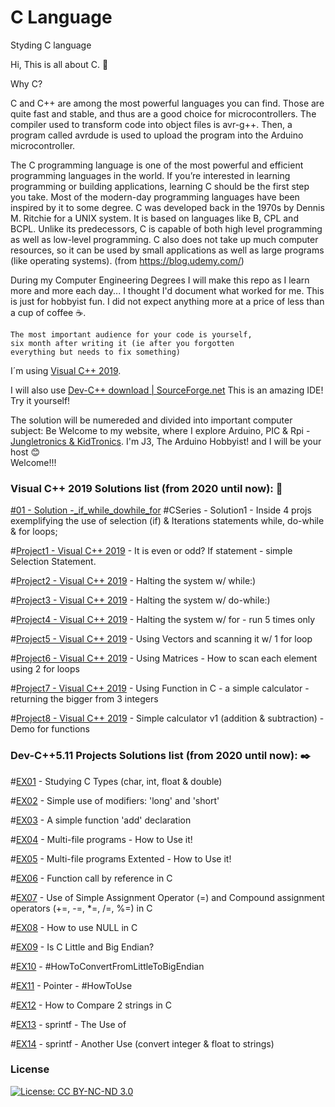 # C Language
Styding C language

Hi, This is all about C. :raising_hand:

Why C?

C and C++ are among the most powerful languages you can find. Those are quite fast and stable, and thus are a good choice for microcontrollers. The compiler used to transform code into object files is avr-g++. Then, a program called avrdude is used to upload the program into the Arduino microcontroller.

The C programming language is one of the most powerful and efficient programming languages in the world. If you’re interested in learning programming or building applications, learning C should be the first step you take. Most of the modern-day programming languages have been inspired by it to some degree. C was developed back in the 1970s by Dennis M. Ritchie for a UNIX system. It is based on languages like B, CPL and BCPL. Unlike its predecessors, C is capable of both high level programming as well as low-level programming. C also does not take up much computer resources, so it can be used by small applications as well as large programs (like operating systems). (from https://blog.udemy.com/)

During my Computer Engineering Degrees I will make this repo as I learn more and more each day...
I thought I'd document what worked for me.
This is just for hobbyist fun. I did not expect anything more at a price of less than a cup of coffee :coffee:.

```
The most important audience for your code is yourself, 
six month after writing it (ie after you forgotten 
everything but needs to fix something)

```

I´m using [Visual C++ 2019](https://visualstudio.microsoft.com/vs/community/).

I will also use [Dev-C++ download | SourceForge.net](https://sourceforge.net/projects/orwelldevcpp/) This is an amazing IDE! Try it yourself!

The solution will be numereded and divided into important computer subject:
Be Welcome to my website, where I explore Arduino, PIC & Rpi - [Jungletronics & KidTronics](https://medium.com/@J.3). 
I'm J3, The Arduino Hobbyist! and I will be your host :blush:    
Welcome!!!

### Visual C++ 2019 Solutions list (from 2020 until now): :notebook_with_decorative_cover:

[#01 - Solution -_if_while_dowhile_for](_01_if_while_dowhile_for/) #CSeries - Solution1 - Inside 4 projs exemplifying the use of selection (if) & Iterations statements while, do-while & for loops; 

#[Project1 - Visual C++ 2019](/source/repos/Project1) -  It is even or odd? If statement - simple Selection Statement.

#[Project2 - Visual C++ 2019](/source/repos/Project2) -  Halting the system w/ while:)

#[Project3 - Visual C++ 2019](/source/repos/Project3) -  Halting the system w/ do-while:)

#[Project4 - Visual C++ 2019](/source/repos/Project4) - Halting the system w/ for - run 5 times only

#[Project5 - Visual C++ 2019](/source/repos/Project5) - Using Vectors and scanning it w/ 1 for loop

#[Project6 - Visual C++ 2019](/source/repos/Project6) - Using Matrices - How to scan each element using 2 for loops

#[Project7 - Visual C++ 2019](/source/repos/Project7) - Using Function in C - a simple calculator - returning the bigger from 3 integers

#[Project8 - Visual C++ 2019](/source/repos/Project8) -   Simple calculator v1 (addition & subtraction) - Demo for functions


### Dev-C++5.11 Projects Solutions list  (from 2020 until now): :black_nib:

#[EX01](/DEVC/EX01) - Studying C Types (char, int, float & double)

#[EX02](/DEVC/EX02) -  Simple use of modifiers: 'long' and 'short'

#[EX03](/DEVC/EX03) -  A simple function 'add' declaration

#[EX04](/DEVC/EX04) -  Multi-file programs - How to Use it!

#[EX05](/DEVC/EX05) -  Multi-file programs Extented - How to Use it!

#[EX06](/DEVC/EX06) -  Function call by reference in C

#[EX07](/DEVC/EX07) -  Use of Simple Assignment Operator (=) and Compound assignment operators (+=, -=, *=, /=, %=) in C

#[EX08](/DEVC/EX08) -  How to use NULL in C

#[EX09](/DEVC/EX09) -  Is C Little and Big Endian?

#[EX10](/DEVC/EX10) -  #HowToConvertFromLittleToBigEndian

#[EX11](/DEVC/EX11) -  Pointer - #HowToUse

#[EX12](/DEVC/EX12) -  How to Compare 2 strings in C

#[EX13](/DEVC/EX13) -  sprintf - The Use of

#[EX14](/DEVC/EX14) -  sprintf - Another Use (convert integer & float to strings)


### License

[![License: CC BY-NC-ND 3.0](https://img.shields.io/badge/License-CC%20BY--NC--ND%203.0-lightgrey.svg)](https://creativecommons.org/licenses/by-nc-nd/3.0/)
 
